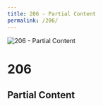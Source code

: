 ```yaml
---
title: 206 - Partial Content
permalink: /206/
---
```

<div>
    <img src="http://i.imgur.com/1YNOGZp.jpg" alt="206 - Partial Content" />
    <h1>206</h1>
    <h2>Partial Content</h2>
</div>

